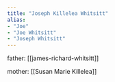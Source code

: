 ```yaml
---
title: "Joseph Killelea Whitsitt"
alias:
- "Joe"
- "Joe Whitsitt"
- "Joseph Whitsitt"
---
```


father: [[james-richard-whitsitt]]

mother: [[Susan Marie Killelea]]